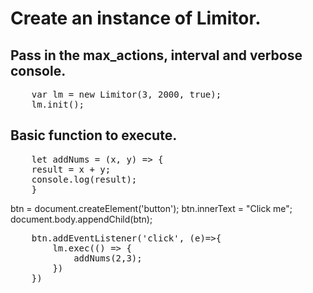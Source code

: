 
# Create an instance of Limitor. 
## Pass in the max_actions, interval and verbose console.
<pre>
    var lm = new Limitor(3, 2000, true);
    lm.init();
</pre>

## Basic function to execute.
<pre/>
    let addNums = (x, y) => {
    result = x + y;
    console.log(result);
    }
</pre>
    btn = document.createElement('button');
    btn.innerText = "Click me";
    document.body.appendChild(btn);
<pre>
    btn.addEventListener('click', (e)=>{
        lm.exec(() => {
            addNums(2,3);
        })
    })
</pre>
